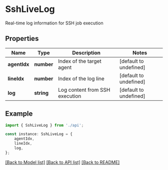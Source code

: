 # SshLiveLog

Real-time log information for SSH job execution

## Properties

Name | Type | Description | Notes
------------ | ------------- | ------------- | -------------
**agentIdx** | **number** | Index of the target agent | [default to undefined]
**lineIdx** | **number** | Index of the log line | [default to undefined]
**log** | **string** | Log content from SSH execution | [default to undefined]

## Example

```typescript
import { SshLiveLog } from './api';

const instance: SshLiveLog = {
    agentIdx,
    lineIdx,
    log,
};
```

[[Back to Model list]](../README.md#documentation-for-models) [[Back to API list]](../README.md#documentation-for-api-endpoints) [[Back to README]](../README.md)
